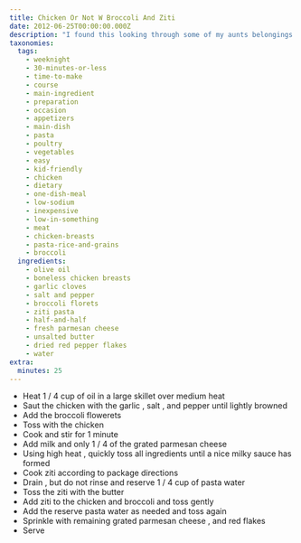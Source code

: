 ```yaml
---
title: Chicken Or Not W Broccoli And Ziti
date: 2012-06-25T00:00:00.000Z
description: "I found this looking through some of my aunts belongings of hand written recipes. gave it a try and really loved it!!the family gave this thumbs up!\r\n\r\nnote: you can make this dish without the chicken, just add a little of a vegetable stock when sautéing the garlic and broccoli."
taxonomies:
  tags:
    - weeknight
    - 30-minutes-or-less
    - time-to-make
    - course
    - main-ingredient
    - preparation
    - occasion
    - appetizers
    - main-dish
    - pasta
    - poultry
    - vegetables
    - easy
    - kid-friendly
    - chicken
    - dietary
    - one-dish-meal
    - low-sodium
    - inexpensive
    - low-in-something
    - meat
    - chicken-breasts
    - pasta-rice-and-grains
    - broccoli
  ingredients:
    - olive oil
    - boneless chicken breasts
    - garlic cloves
    - salt and pepper
    - broccoli florets
    - ziti pasta
    - half-and-half
    - fresh parmesan cheese
    - unsalted butter
    - dried red pepper flakes
    - water
extra:
  minutes: 25
---
```

 - Heat 1 / 4 cup of oil in a large skillet over medium heat
 - Saut the chicken with the garlic , salt , and pepper until lightly browned
 - Add the broccoli flowerets
 - Toss with the chicken
 - Cook and stir for 1 minute
 - Add milk and only 1 / 4 of the grated parmesan cheese
 - Using high heat , quickly toss all ingredients until a nice milky sauce has formed
 - Cook ziti according to package directions
 - Drain , but do not rinse and reserve 1 / 4 cup of pasta water
 - Toss the ziti with the butter
 - Add ziti to the chicken and broccoli and toss gently
 - Add the reserve pasta water as needed and toss again
 - Sprinkle with remaining grated parmesan cheese , and red flakes
 - Serve
